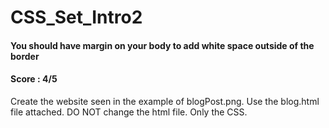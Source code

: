 # CSS_Set_Intro2
#### You should have margin on your body to add white space outside of the border
#### Score : 4/5
Create the website seen in the example of blogPost.png. Use the blog.html file attached. DO NOT change the html file. Only the CSS.
